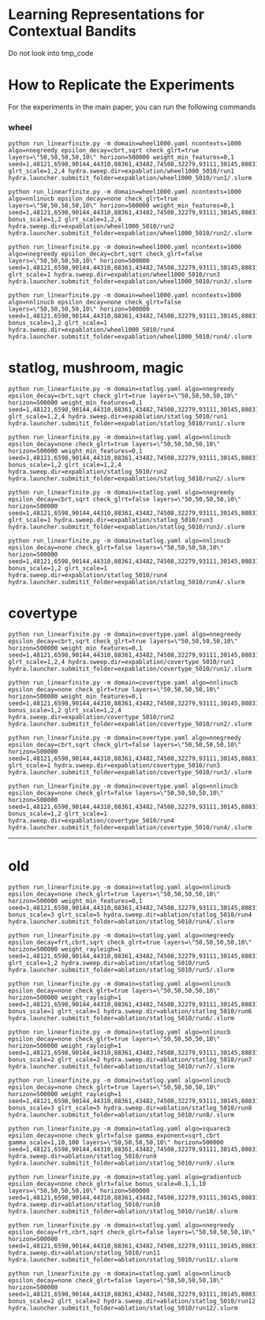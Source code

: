 # Learning Representations for Contextual Bandits


Do not look into tmp_code

# How to Replicate the Experiments

For the experiments in the main paper, you can run the following commands

### wheel

    python run_linearfinite.py -m domain=wheel1000.yaml ncontexts=1000 algo=nnegreedy epsilon_decay=cbrt,sqrt check_glrt=true layers=\"50,50,50,50,10\" horizon=500000 weight_min_features=0,1 seed=1,48121,6598,90144,44310,88361,43482,74508,32279,93111,30145,80831,88824,54953,5967,11579,46670,31024,56024,62782 glrt_scale=1,2,4 hydra.sweep.dir=expablation/wheel1000_5010/run1 hydra.launcher.submitit_folder=expablation/wheel1000_5010/run1/.slurm

    python run_linearfinite.py -m domain=wheel1000.yaml ncontexts=1000 algo=nnlinucb epsilon_decay=none check_glrt=true layers=\"50,50,50,50,10\" horizon=500000 weight_min_features=0,1 seed=1,48121,6598,90144,44310,88361,43482,74508,32279,93111,30145,80831,88824,54953,5967,11579,46670,31024,56024,62782 bonus_scale=1,2 glrt_scale=1,2,4 hydra.sweep.dir=expablation/wheel1000_5010/run2 hydra.launcher.submitit_folder=expablation/wheel1000_5010/run2/.slurm

    python run_linearfinite.py -m domain=wheel1000.yaml ncontexts=1000 algo=nnegreedy epsilon_decay=cbrt,sqrt check_glrt=false layers=\"50,50,50,50,10\" horizon=500000 seed=1,48121,6598,90144,44310,88361,43482,74508,32279,93111,30145,80831,88824,54953,5967,11579,46670,31024,56024,62782 glrt_scale=1 hydra.sweep.dir=expablation/wheel1000_5010/run3 hydra.launcher.submitit_folder=expablation/wheel1000_5010/run3/.slurm

    python run_linearfinite.py -m domain=wheel1000.yaml ncontexts=1000 algo=nnlinucb epsilon_decay=none check_glrt=false layers=\"50,50,50,50,10\" horizon=500000 seed=1,48121,6598,90144,44310,88361,43482,74508,32279,93111,30145,80831,88824,54953,5967,11579,46670,31024,56024,62782 bonus_scale=1,2 glrt_scale=1 hydra.sweep.dir=expablation/wheel1000_5010/run4 hydra.launcher.submitit_folder=expablation/wheel1000_5010/run4/.slurm


# statlog, mushroom, magic


    python run_linearfinite.py -m domain=statlog.yaml algo=nnegreedy epsilon_decay=cbrt,sqrt check_glrt=true layers=\"50,50,50,50,10\" horizon=500000 weight_min_features=0,1 seed=1,48121,6598,90144,44310,88361,43482,74508,32279,93111,30145,80831,88824,54953,5967,11579,46670,31024,56024,62782 glrt_scale=1,2,4 hydra.sweep.dir=expablation/statlog_5010/run1 hydra.launcher.submitit_folder=expablation/statlog_5010/run1/.slurm

    python run_linearfinite.py -m domain=statlog.yaml algo=nnlinucb epsilon_decay=none check_glrt=true layers=\"50,50,50,50,10\" horizon=500000 weight_min_features=0,1 seed=1,48121,6598,90144,44310,88361,43482,74508,32279,93111,30145,80831,88824,54953,5967,11579,46670,31024,56024,62782 bonus_scale=1,2 glrt_scale=1,2,4 hydra.sweep.dir=expablation/statlog_5010/run2 hydra.launcher.submitit_folder=expablation/statlog_5010/run2/.slurm

    python run_linearfinite.py -m domain=statlog.yaml algo=nnegreedy epsilon_decay=cbrt,sqrt check_glrt=false layers=\"50,50,50,50,10\" horizon=500000 seed=1,48121,6598,90144,44310,88361,43482,74508,32279,93111,30145,80831,88824,54953,5967,11579,46670,31024,56024,62782 glrt_scale=1 hydra.sweep.dir=expablation/statlog_5010/run3 hydra.launcher.submitit_folder=expablation/statlog_5010/run3/.slurm

    python run_linearfinite.py -m domain=statlog.yaml algo=nnlinucb epsilon_decay=none check_glrt=false layers=\"50,50,50,50,10\" horizon=500000 seed=1,48121,6598,90144,44310,88361,43482,74508,32279,93111,30145,80831,88824,54953,5967,11579,46670,31024,56024,62782 bonus_scale=1,2 glrt_scale=1 hydra.sweep.dir=expablation/statlog_5010/run4 hydra.launcher.submitit_folder=expablation/statlog_5010/run4/.slurm

# covertype

    python run_linearfinite.py -m domain=covertype.yaml algo=nnegreedy epsilon_decay=cbrt,sqrt check_glrt=true layers=\"50,50,50,50,10\" horizon=500000 weight_min_features=0,1 seed=1,48121,6598,90144,44310,88361,43482,74508,32279,93111,30145,80831,88824,54953,5967,11579,46670,31024,56024,62782 glrt_scale=1,2,4 hydra.sweep.dir=expablation/covertype_5010/run1 hydra.launcher.submitit_folder=expablation/covertype_5010/run1/.slurm

    python run_linearfinite.py -m domain=covertype.yaml algo=nnlinucb epsilon_decay=none check_glrt=true layers=\"50,50,50,50,10\" horizon=500000 weight_min_features=0,1 seed=1,48121,6598,90144,44310,88361,43482,74508,32279,93111,30145,80831,88824,54953,5967,11579,46670,31024,56024,62782 bonus_scale=1,2 glrt_scale=1,2,4 hydra.sweep.dir=expablation/covertype_5010/run2 hydra.launcher.submitit_folder=expablation/covertype_5010/run2/.slurm

    python run_linearfinite.py -m domain=covertype.yaml algo=nnegreedy epsilon_decay=cbrt,sqrt check_glrt=false layers=\"50,50,50,50,10\" horizon=500000 seed=1,48121,6598,90144,44310,88361,43482,74508,32279,93111,30145,80831,88824,54953,5967,11579,46670,31024,56024,62782 glrt_scale=1 hydra.sweep.dir=expablation/covertype_5010/run3 hydra.launcher.submitit_folder=expablation/covertype_5010/run3/.slurm

    python run_linearfinite.py -m domain=covertype.yaml algo=nnlinucb epsilon_decay=none check_glrt=false layers=\"50,50,50,50,10\" horizon=500000 seed=1,48121,6598,90144,44310,88361,43482,74508,32279,93111,30145,80831,88824,54953,5967,11579,46670,31024,56024,62782 bonus_scale=1,2 glrt_scale=1 hydra.sweep.dir=expablation/covertype_5010/run4 hydra.launcher.submitit_folder=expablation/covertype_5010/run4/.slurm


--------------------------------------------------------------
# old

    python run_linearfinite.py -m domain=statlog.yaml algo=nnlinucb epsilon_decay=none check_glrt=true layers=\"50,50,50,50,10\" horizon=500000 weight_min_features=0,1 seed=1,48121,6598,90144,44310,88361,43482,74508,32279,93111,30145,80831,88824,54953,5967,11579,46670,31024,56024,62782 bonus_scale=3 glrt_scale=5 hydra.sweep.dir=ablation/statlog_5010/run4 hydra.launcher.submitit_folder=ablation/statlog_5010/run4/.slurm

    python run_linearfinite.py -m domain=statlog.yaml algo=nnegreedy epsilon_decay=frt,cbrt,sqrt check_glrt=true layers=\"50,50,50,50,10\" horizon=500000 weight_rayleigh=1 seed=1,48121,6598,90144,44310,88361,43482,74508,32279,93111,30145,80831,88824,54953,5967,11579,46670,31024,56024,62782 glrt_scale=1,2 hydra.sweep.dir=ablation/statlog_5010/run5 hydra.launcher.submitit_folder=ablation/statlog_5010/run5/.slurm

    python run_linearfinite.py -m domain=statlog.yaml algo=nnlinucb epsilon_decay=none check_glrt=true layers=\"50,50,50,50,10\" horizon=500000 weight_rayleigh=1 seed=1,48121,6598,90144,44310,88361,43482,74508,32279,93111,30145,80831,88824,54953,5967,11579,46670,31024,56024,62782 bonus_scale=1 glrt_scale=1 hydra.sweep.dir=ablation/statlog_5010/run6 hydra.launcher.submitit_folder=ablation/statlog_5010/run6/.slurm

    python run_linearfinite.py -m domain=statlog.yaml algo=nnlinucb epsilon_decay=none check_glrt=true layers=\"50,50,50,50,10\" horizon=500000 weight_rayleigh=1 seed=1,48121,6598,90144,44310,88361,43482,74508,32279,93111,30145,80831,88824,54953,5967,11579,46670,31024,56024,62782 bonus_scale=2 glrt_scale=2 hydra.sweep.dir=ablation/statlog_5010/run7 hydra.launcher.submitit_folder=ablation/statlog_5010/run7/.slurm

    python run_linearfinite.py -m domain=statlog.yaml algo=nnlinucb epsilon_decay=none check_glrt=true layers=\"50,50,50,50,10\" horizon=500000 weight_rayleigh=1 seed=1,48121,6598,90144,44310,88361,43482,74508,32279,93111,30145,80831,88824,54953,5967,11579,46670,31024,56024,62782 bonus_scale=3 glrt_scale=5 hydra.sweep.dir=ablation/statlog_5010/run8 hydra.launcher.submitit_folder=ablation/statlog_5010/run8/.slurm

    python run_linearfinite.py -m domain=statlog.yaml algo=squarecb epsilon_decay=none check_glrt=false gamma_exponent=sqrt,cbrt gamma_scale=1,10,100 layers=\"50,50,50,50,10\" horizon=500000 seed=1,48121,6598,90144,44310,88361,43482,74508,32279,93111,30145,80831,88824,54953,5967,11579,46670,31024,56024,62782 hydra.sweep.dir=ablation/statlog_5010/run9 hydra.launcher.submitit_folder=ablation/statlog_5010/run9/.slurm

    python run_linearfinite.py -m domain=statlog.yaml algo=gradientucb epsilon_decay=none check_glrt=false bonus_scale=0.1,1,10 layers=\"50,50,50,50,10\" horizon=500000 seed=1,48121,6598,90144,44310,88361,43482,74508,32279,93111,30145,80831,88824,54953,5967,11579,46670,31024,56024,62782 hydra.sweep.dir=ablation/statlog_5010/run10 hydra.launcher.submitit_folder=ablation/statlog_5010/run10/.slurm

    python run_linearfinite.py -m domain=statlog.yaml algo=nnegreedy epsilon_decay=frt,cbrt,sqrt check_glrt=false layers=\"50,50,50,50,10\" horizon=500000 seed=1,48121,6598,90144,44310,88361,43482,74508,32279,93111,30145,80831,88824,54953,5967,11579,46670,31024,56024,62782 hydra.sweep.dir=ablation/statlog_5010/run11 hydra.launcher.submitit_folder=ablation/statlog_5010/run11/.slurm

    python run_linearfinite.py -m domain=statlog.yaml algo=nnlinucb epsilon_decay=none check_glrt=false layers=\"50,50,50,50,10\" horizon=500000 seed=1,48121,6598,90144,44310,88361,43482,74508,32279,93111,30145,80831,88824,54953,5967,11579,46670,31024,56024,62782 bonus_scale=2 glrt_scale=2 hydra.sweep.dir=ablation/statlog_5010/run12 hydra.launcher.submitit_folder=ablation/statlog_5010/run12/.slurm